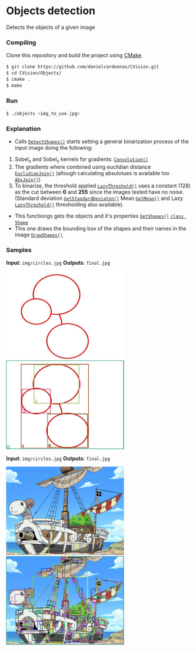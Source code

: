 # Objects detection
Detects the objects of a given image

### Compiling

Clone this repository and build the project using [CMake](http://www.cmake.org/download/).

```sh
$ git clone https://github.com/danielcardeenas/CVision.git
$ cd CVision/Objects/
$ cmake .
$ make
```
### Run
```sh
$ ./objects <img_to_use.jpg>
```
### Explanation
+ Calls [`DetectShapes()`](https://github.com/danielcardeenas/CVision/blob/master/libs/Utils.cpp#L271) starts setting a general binarization process of the input image doing the following:

1.  Sobel<sub>x</sub> and Sobel<sub>y</sub> kernels for gradients:  [`Convolution()`](https://github.com/danielcardeenas/CVision/blob/master/libs/Filters.cpp#L214)
2.  The gradients where combined using euclidian distance [`EuclidianJoin()`](https://github.com/danielcardeenas/CVision/blob/master/libs/Filters.cpp#L380) (altough calculating absulotues is available too [`AbsJoin()`](https://github.com/danielcardeenas/CVision/blob/master/libs/Filters.cpp#L413))
3.  To binarize, the threshold applied [`LazyThreshold()`](https://github.com/danielcardeenas/CVision/blob/master/libs/Filters.cpp#L445) uses a constant (128) as the cut between **0** and **255** since the images tested have no noise.
(Standard deviation [`GetStandardDeviaton()`](https://github.com/danielcardeenas/CVision/blob/master/libs/Utils.cpp#L14) 
Mean [`GetMean()`](https://github.com/danielcardeenas/CVision/blob/master/libs/Utils.cpp#L59) and 
Lazy [`LazyThreshold()`](https://github.com/danielcardeenas/CVision/blob/master/libs/Filters.cpp#L445) thresholding also available).

+ This functiongs gets the objects and it's properties [`GetShapes()`](https://github.com/danielcardeenas/CVision/blob/master/libs/Utils.cpp#L316) [`class Shape`](https://github.com/danielcardeenas/CVision/blob/master/libs/Shape.h#L10)
+ This one draws the bounding box of the shapes and their names in the image 
[`DrawShapes()`](https://github.com/danielcardeenas/CVision/blob/master/libs/Utils.cpp#L398)

### Samples
**Input**: ```img/circles.jpg```
**Outputs**: ```final.jpg```

<img src="https://github.com/danielcardeenas/CVision/blob/master/Objects/img/circles.jpg?raw=true" width="320" height="240" />
<img src="https://github.com/danielcardeenas/CVision/blob/master/Objects/final.jpg?raw=true" width="320" height="240" />

**Input**: ```img/circles.jpg```
**Outputs**: ```final.jpg```

<img src="https://github.com/danielcardeenas/CVision/blob/master/Objects/img/onepiece.png?raw=true" width="320" height="240" />
<img src="https://github.com/danielcardeenas/CVision/blob/master/Objects/onepiece.jpg?raw=true" width="320" height="240" />
